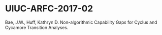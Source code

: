 # UIUC-ARFC-2017-02

Bae, J.W., Huff, Kathryn D. Non-algorithmic Capability Gaps for Cyclus and 
Cycamore Transition Analyses.

